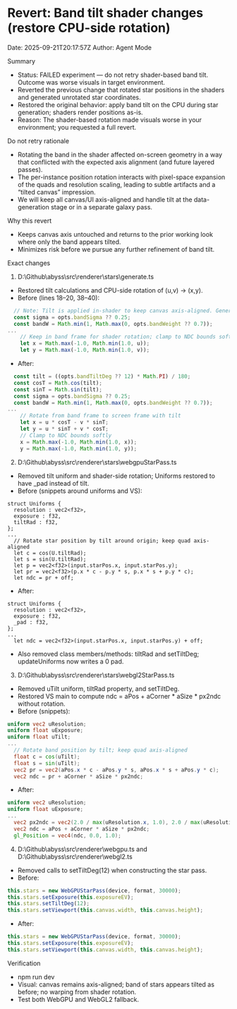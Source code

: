 # Revert: Band tilt shader changes (restore CPU-side rotation)

Date: 2025-09-21T20:17:57Z
Author: Agent Mode

Summary
- Status: FAILED experiment — do not retry shader-based band tilt. Outcome was worse visuals in target environment.
- Reverted the previous change that rotated star positions in the shaders and generated unrotated star coordinates.
- Restored the original behavior: apply band tilt on the CPU during star generation; shaders render positions as-is.
- Reason: The shader-based rotation made visuals worse in your environment; you requested a full revert.

Do not retry rationale
- Rotating the band in the shader affected on-screen geometry in a way that conflicted with the expected axis alignment (and future layered passes).
- The per-instance position rotation interacts with pixel-space expansion of the quads and resolution scaling, leading to subtle artifacts and a “tilted canvas” impression.
- We will keep all canvas/UI axis-aligned and handle tilt at the data-generation stage or in a separate galaxy pass.

Why this revert
- Keeps canvas axis untouched and returns to the prior working look where only the band appears tilted.
- Minimizes risk before we pursue any further refinement of band tilt.

Exact changes

1) D:\Github\abyss\src\renderer\stars\generate.ts
- Restored tilt calculations and CPU-side rotation of (u,v) → (x,y).
- Before (lines 18–20, 38–40):
```ts path=D:\Github\abyss\src\renderer\stars\generate.ts start=18
  // Note: Tilt is applied in-shader to keep canvas axis-aligned. Generate band in local (u,v) space.
  const sigma = opts.bandSigma ?? 0.25;
  const bandW = Math.min(1, Math.max(0, opts.bandWeight ?? 0.7));
...
    // Keep in band frame for shader rotation; clamp to NDC bounds softly
    let x = Math.max(-1.0, Math.min(1.0, u));
    let y = Math.max(-1.0, Math.min(1.0, v));
```
- After:
```ts path=D:\Github\abyss\src\renderer\stars\generate.ts start=18
  const tilt = ((opts.bandTiltDeg ?? 12) * Math.PI) / 180;
  const cosT = Math.cos(tilt);
  const sinT = Math.sin(tilt);
  const sigma = opts.bandSigma ?? 0.25;
  const bandW = Math.min(1, Math.max(0, opts.bandWeight ?? 0.7));
...
    // Rotate from band frame to screen frame with tilt
    let x = u * cosT - v * sinT;
    let y = u * sinT + v * cosT;
    // Clamp to NDC bounds softly
    x = Math.max(-1.0, Math.min(1.0, x));
    y = Math.max(-1.0, Math.min(1.0, y));
```

2) D:\Github\abyss\src\renderer\stars\webgpuStarPass.ts
- Removed tilt uniform and shader-side rotation; Uniforms restored to have _pad instead of tilt.
- Before (snippets around uniforms and VS):
```wgsl path=D:\Github\abyss\src\renderer\stars\webgpuStarPass.ts start=134
struct Uniforms {
  resolution : vec2<f32>,
  exposure : f32,
  tiltRad : f32,
};
...
  // Rotate star position by tilt around origin; keep quad axis-aligned
  let c = cos(U.tiltRad);
  let s = sin(U.tiltRad);
  let p = vec2<f32>(input.starPos.x, input.starPos.y);
  let pr = vec2<f32>(p.x * c - p.y * s, p.x * s + p.y * c);
  let ndc = pr + off;
```
- After:
```wgsl path=D:\Github\abyss\src\renderer\stars\webgpuStarPass.ts start=134
struct Uniforms {
  resolution : vec2<f32>,
  exposure : f32,
  _pad : f32,
};
...
  let ndc = vec2<f32>(input.starPos.x, input.starPos.y) + off;
```
- Also removed class members/methods: tiltRad and setTiltDeg; updateUniforms now writes a 0 pad.

3) D:\Github\abyss\src\renderer\stars\webgl2StarPass.ts
- Removed uTilt uniform, tiltRad property, and setTiltDeg.
- Restored VS main to compute ndc = aPos + aCorner * aSize * px2ndc without rotation.
- Before (snippets):
```glsl path=D:\Github\abyss\src\renderer\stars\webgl2StarPass.ts start=58
uniform vec2 uResolution;
uniform float uExposure;
uniform float uTilt;
...
  // Rotate band position by tilt; keep quad axis-aligned
  float c = cos(uTilt);
  float s = sin(uTilt);
  vec2 pr = vec2(aPos.x * c - aPos.y * s, aPos.x * s + aPos.y * c);
  vec2 ndc = pr + aCorner * aSize * px2ndc;
```
- After:
```glsl path=D:\Github\abyss\src\renderer\stars\webgl2StarPass.ts start=56
uniform vec2 uResolution;
uniform float uExposure;
...
  vec2 px2ndc = vec2(2.0 / max(uResolution.x, 1.0), 2.0 / max(uResolution.y, 1.0));
  vec2 ndc = aPos + aCorner * aSize * px2ndc;
  gl_Position = vec4(ndc, 0.0, 1.0);
```

4) D:\Github\abyss\src\renderer\webgpu.ts and D:\Github\abyss\src\renderer\webgl2.ts
- Removed calls to setTiltDeg(12) when constructing the star pass.
- Before:
```ts path=D:\Github\abyss\src\renderer\webgpu.ts start=46
this.stars = new WebGPUStarPass(device, format, 30000);
this.stars.setExposure(this.exposureEV);
this.stars.setTiltDeg(12);
this.stars.setViewport(this.canvas.width, this.canvas.height);
```
- After:
```ts path=D:\Github\abyss\src\renderer\webgpu.ts start=46
this.stars = new WebGPUStarPass(device, format, 30000);
this.stars.setExposure(this.exposureEV);
this.stars.setViewport(this.canvas.width, this.canvas.height);
```

Verification
- npm run dev
- Visual: canvas remains axis-aligned; band of stars appears tilted as before; no warping from shader rotation.
- Test both WebGPU and WebGL2 fallback.
